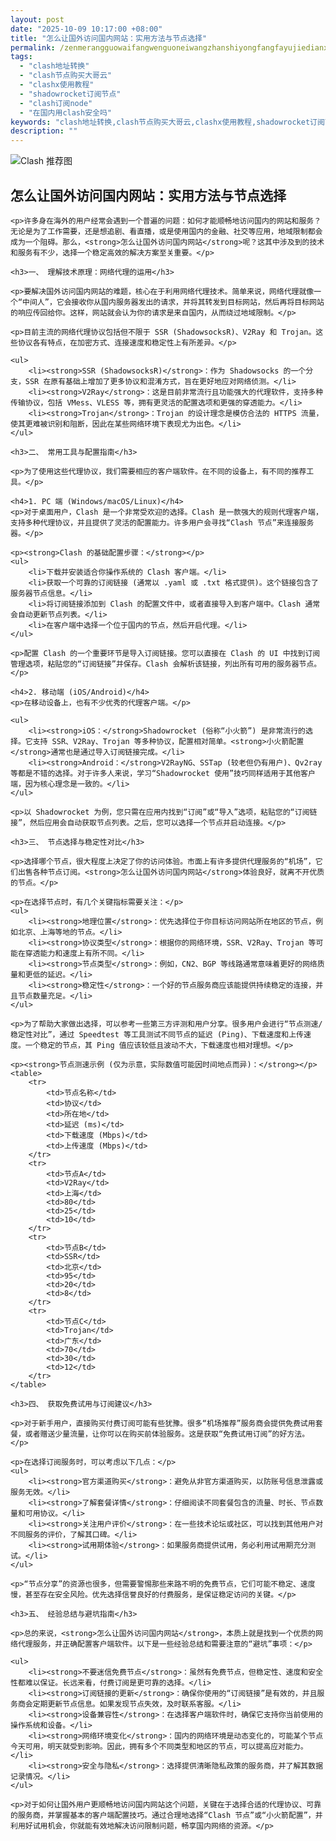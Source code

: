```yaml
---
layout: post
date: "2025-10-09 10:17:00 +08:00"
title: "怎么让国外访问国内网站：实用方法与节点选择"
permalink: /zenmerangguowaifangwenguoneiwangzhanshiyongfangfayujiedianxuanze/
tags:
  - "clash地址转换"
  - "clash节点购买大哥云"
  - "clashx使用教程"
  - "shadowrocket订阅节点"
  - "clash订阅node"
  - "在国内用clash安全吗"
keywords: "clash地址转换,clash节点购买大哥云,clashx使用教程,shadowrocket订阅节点,clash订阅node,在国内用clash安全吗"
description: ""
---
```


![Clash 推荐图](https://clashjd.github.io/assets/img/一元机场订阅.png)

## 怎么让国外访问国内网站：实用方法与节点选择


    <p>许多身在海外的用户经常会遇到一个普遍的问题：如何才能顺畅地访问国内的网站和服务？无论是为了工作需要，还是想追剧、看直播，或是使用国内的金融、社交等应用，地域限制都会成为一个阻碍。那么，<strong>怎么让国外访问国内网站</strong>呢？这其中涉及到的技术和服务有不少，选择一个稳定高效的解决方案至关重要。</p>

    <h3>一、 理解技术原理：网络代理的运用</h3>

    <p>要解决国外访问国内网站的难题，核心在于利用网络代理技术。简单来说，网络代理就像一个“中间人”，它会接收你从国内服务器发出的请求，并将其转发到目标网站，然后再将目标网站的响应传回给你。这样，网站就会认为你的请求是来自国内，从而绕过地域限制。</p>

    <p>目前主流的网络代理协议包括但不限于 SSR (ShadowsocksR)、V2Ray 和 Trojan。这些协议各有特点，在加密方式、连接速度和稳定性上有所差异。</p>

    <ul>
        <li><strong>SSR (ShadowsocksR)</strong>：作为 Shadowsocks 的一个分支，SSR 在原有基础上增加了更多协议和混淆方式，旨在更好地应对网络侦测。</li>
        <li><strong>V2Ray</strong>：这是目前非常流行且功能强大的代理软件，支持多种传输协议，包括 VMess、VLESS 等，拥有更灵活的配置选项和更强的穿透能力。</li>
        <li><strong>Trojan</strong>：Trojan 的设计理念是模仿合法的 HTTPS 流量，使其更难被识别和阻断，因此在某些网络环境下表现尤为出色。</li>
    </ul>

    <h3>二、 常用工具与配置指南</h3>

    <p>为了使用这些代理协议，我们需要相应的客户端软件。在不同的设备上，有不同的推荐工具。</p>

    <h4>1. PC 端 (Windows/macOS/Linux)</h4>
    <p>对于桌面用户，Clash 是一个非常受欢迎的选择。Clash 是一款强大的规则代理客户端，支持多种代理协议，并且提供了灵活的配置能力。许多用户会寻找“Clash 节点”来连接服务器。</p>

    <p><strong>Clash 的基础配置步骤：</strong></p>
    <ul>
        <li>下载并安装适合你操作系统的 Clash 客户端。</li>
        <li>获取一个可靠的订阅链接 (通常以 .yaml 或 .txt 格式提供)。这个链接包含了服务器节点信息。</li>
        <li>将订阅链接添加到 Clash 的配置文件中，或者直接导入到客户端中。Clash 通常会自动更新节点列表。</li>
        <li>在客户端中选择一个位于国内的节点，然后开启代理。</li>
    </ul>

    <p>配置 Clash 的一个重要环节是导入订阅链接。您可以直接在 Clash 的 UI 中找到订阅管理选项，粘贴您的“订阅链接”并保存。Clash 会解析该链接，列出所有可用的服务器节点。</p>

    <h4>2. 移动端 (iOS/Android)</h4>
    <p>在移动设备上，也有不少优秀的代理客户端。</p>

    <ul>
        <li><strong>iOS：</strong>Shadowrocket (俗称“小火箭”) 是非常流行的选择。它支持 SSR、V2Ray、Trojan 等多种协议，配置相对简单。<strong>小火箭配置</strong>通常也是通过导入订阅链接完成。</li>
        <li><strong>Android：</strong>V2RayNG、SSTap (较老但仍有用户)、Qv2ray 等都是不错的选择。对于许多人来说，学习“Shadowrocket 使用”技巧同样适用于其他客户端，因为核心理念是一致的。</li>
    </ul>

    <p>以 Shadowrocket 为例，您只需在应用内找到“订阅”或“导入”选项，粘贴您的“订阅链接”，然后应用会自动获取节点列表。之后，您可以选择一个节点并启动连接。</p>

    <h3>三、 节点选择与稳定性对比</h3>

    <p>选择哪个节点，很大程度上决定了你的访问体验。市面上有许多提供代理服务的“机场”，它们出售各种节点订阅。<strong>怎么让国外访问国内网站</strong>体验良好，就离不开优质的节点。</p>

    <p>在选择节点时，有几个关键指标需要关注：</p>
    <ul>
        <li><strong>地理位置</strong>：优先选择位于你目标访问网站所在地区的节点，例如北京、上海等地的节点。</li>
        <li><strong>协议类型</strong>：根据你的网络环境，SSR、V2Ray、Trojan 等可能在穿透能力和速度上有所不同。</li>
        <li><strong>节点类型</strong>：例如，CN2、BGP 等线路通常意味着更好的网络质量和更低的延迟。</li>
        <li><strong>稳定性</strong>：一个好的节点服务商应该能提供持续稳定的连接，并且节点数量充足。</li>
    </ul>

    <p>为了帮助大家做出选择，可以参考一些第三方评测和用户分享。很多用户会进行“节点测速/稳定性对比”，通过 Speedtest 等工具测试不同节点的延迟 (Ping)、下载速度和上传速度。一个稳定的节点，其 Ping 值应该较低且波动不大，下载速度也相对理想。</p>

    <p><strong>节点测速示例 (仅为示意，实际数值可能因时间地点而异)：</strong></p>
    <table>
        <tr>
            <td>节点名称</td>
            <td>协议</td>
            <td>所在地</td>
            <td>延迟 (ms)</td>
            <td>下载速度 (Mbps)</td>
            <td>上传速度 (Mbps)</td>
        </tr>
        <tr>
            <td>节点A</td>
            <td>V2Ray</td>
            <td>上海</td>
            <td>80</td>
            <td>25</td>
            <td>10</td>
        </tr>
        <tr>
            <td>节点B</td>
            <td>SSR</td>
            <td>北京</td>
            <td>95</td>
            <td>20</td>
            <td>8</td>
        </tr>
        <tr>
            <td>节点C</td>
            <td>Trojan</td>
            <td>广东</td>
            <td>70</td>
            <td>30</td>
            <td>12</td>
        </tr>
    </table>

    <h3>四、 获取免费试用与订阅建议</h3>

    <p>对于新手用户，直接购买付费订阅可能有些犹豫。很多“机场推荐”服务商会提供免费试用套餐，或者赠送少量流量，让你可以在购买前体验服务。这是获取“免费试用订阅”的好方法。</p>

    <p>在选择订阅服务时，可以考虑以下几点：</p>
    <ul>
        <li><strong>官方渠道购买</strong>：避免从非官方渠道购买，以防账号信息泄露或服务无效。</li>
        <li><strong>了解套餐详情</strong>：仔细阅读不同套餐包含的流量、时长、节点数量和可用协议。</li>
        <li><strong>关注用户评价</strong>：在一些技术论坛或社区，可以找到其他用户对不同服务的评价，了解其口碑。</li>
        <li><strong>试用期体验</strong>：如果服务商提供试用，务必利用试用期充分测试。</li>
    </ul>

    <p>“节点分享”的资源也很多，但需要警惕那些来路不明的免费节点，它们可能不稳定、速度慢，甚至存在安全风险。优先选择信誉良好的付费服务，是保证稳定访问的关键。</p>

    <h3>五、 经验总结与避坑指南</h3>

    <p>总的来说，<strong>怎么让国外访问国内网站</strong>，本质上就是找到一个优质的网络代理服务，并正确配置客户端软件。以下是一些经验总结和需要注意的“避坑”事项：</p>

    <ul>
        <li><strong>不要迷信免费节点</strong>：虽然有免费节点，但稳定性、速度和安全性都难以保证。长远来看，付费订阅是更可靠的选择。</li>
        <li><strong>订阅链接的更新</strong>：确保你使用的“订阅链接”是有效的，并且服务商会定期更新节点信息。如果发现节点失效，及时联系客服。</li>
        <li><strong>设备兼容性</strong>：在选择客户端软件时，确保它支持你当前使用的操作系统和设备。</li>
        <li><strong>网络环境变化</strong>：国内的网络环境是动态变化的，可能某个节点今天可用，明天就受到影响。因此，拥有多个不同类型和地区的节点，可以提高应对能力。</li>
        <li><strong>安全与隐私</strong>：选择提供清晰隐私政策的服务商，并了解其数据记录情况。</li>
    </ul>

    <p>对于如何让国外用户更顺畅地访问国内网站这个问题，关键在于选择合适的代理协议、可靠的服务商，并掌握基本的客户端配置技巧。通过合理地选择“Clash 节点”或“小火箭配置”，并利用好试用机会，你就能有效地解决访问限制问题，畅享国内网络的资源。</p>